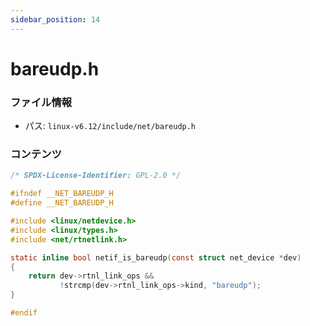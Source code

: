 ```yaml
---
sidebar_position: 14
---
```

# bareudp.h

### ファイル情報

- パス: `linux-v6.12/include/net/bareudp.h`

### コンテンツ

```h
/* SPDX-License-Identifier: GPL-2.0 */

#ifndef __NET_BAREUDP_H
#define __NET_BAREUDP_H

#include <linux/netdevice.h>
#include <linux/types.h>
#include <net/rtnetlink.h>

static inline bool netif_is_bareudp(const struct net_device *dev)
{
	return dev->rtnl_link_ops &&
	       !strcmp(dev->rtnl_link_ops->kind, "bareudp");
}

#endif

```
